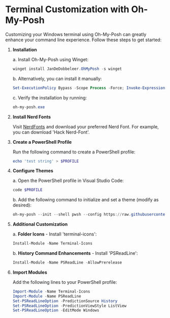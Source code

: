 # Terminal Customization with Oh-My-Posh

Customizing your Windows terminal using Oh-My-Posh can greatly enhance your command line experience. Follow these steps to get started:

1. **Installation**

   a. Install Oh-My-Posh using Winget:

   ```powershell
   winget install JanDeDobbeleer.OhMyPosh -s winget
   ```

   b. Alternatively, you can install it manually:

   ```powershell
   Set-ExecutionPolicy Bypass -Scope Process -Force; Invoke-Expression ((New-Object System.Net.WebClient).DownloadString('https://ohmyposh.dev/install.ps1'))
   ```

   c. Verify the installation by running:

   ```powershell
   oh-my-posh.exe
   ```

2. **Install Nerd Fonts**

   Visit [NerdFonts](https://www.nerdfonts.com/) and download your preferred Nerd Font. For example, you can download 'Hack Nerd-Font'.

3. **Create a PowerShell Profile**

   Run the following command to create a PowerShell profile:

   ```powershell
   echo 'test string' > $PROFILE
   ```

4. **Configure Themes**

   a. Open the PowerShell profile in Visual Studio Code:

   ```powershell
   code $PROFILE
   ```

   b. Add the following command to initialize and set a theme (modify as desired):

   ```powershell
   oh-my-posh --init --shell pwsh --config https://raw.githubusercontent.com/JanDeDobbeleer/oh-my-posh/v$(oh-my-posh --version)/themes/jandedobbeleer.omp.json | Invoke-Expression
   ```

5. **Additional Customization**

   a. **Folder Icons** - Install 'terminal-icons':

   ```powershell
   Install-Module -Name Terminal-Icons
   ```

   b. **History Command Enhancements** - Install 'PSReadLine':

   ```powershell
   Install-Module -Name PSReadLine -AllowPrerelease
   ```

6. **Import Modules**

   Add the following lines to your PowerShell profile:

   ```powershell
   Import-Module -Name Terminal-Icons
   Import-Module -Name PSReadLine
   Set-PSReadLineOption -PredictionSource History
   Set-PSReadLineOption -PredictionViewStyle ListView
   Set-PSReadLineOption -EditMode Windows
   ```
